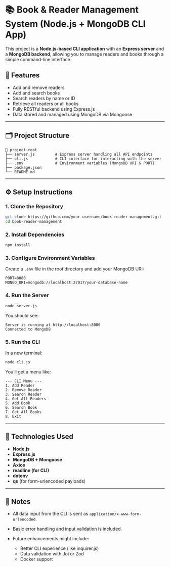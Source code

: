 # 📚 Book & Reader Management System (Node.js + MongoDB CLI App)

This project is a **Node.js-based CLI application** with an **Express server** and a **MongoDB backend**, allowing you to manage readers and books through a simple command-line interface.

## 🚀 Features

* Add and remove readers
* Add and search books
* Search readers by name or ID
* Retrieve all readers or all books
* Fully RESTful backend using Express.js
* Data stored and managed using MongoDB via Mongoose

---

## 🗂️ Project Structure

```
📁 project-root
├── server.js         # Express server handling all API endpoints
├── cli.js            # CLI interface for interacting with the server
├── .env              # Environment variables (MongoDB URI & PORT)
├── package.json
└── README.md
```

---

## ⚙️ Setup Instructions

### 1. Clone the Repository

```bash
git clone https://github.com/your-username/book-reader-management.git
cd book-reader-management
```

### 2. Install Dependencies

```bash
npm install
```

### 3. Configure Environment Variables

Create a `.env` file in the root directory and add your MongoDB URI:

```
PORT=8080
MONGO_URI=mongodb://localhost:27017/your-database-name
```

### 4. Run the Server

```bash
node server.js
```

You should see:

```
Server is running at http://localhost:8080
Connected to MongoDB
```

### 5. Run the CLI

In a new terminal:

```bash
node cli.js
```

You’ll get a menu like:

```
--- CLI Menu ---
1. Add Reader
2. Remove Reader
3. Search Reader
4. Get All Readers
5. Add Book
6. Search Book
7. Get All Books
8. Exit
```

---

## 🧠 Technologies Used

* **Node.js**
* **Express.js**
* **MongoDB + Mongoose**
* **Axios**
* **readline (for CLI)**
* **dotenv**
* **qs** (for form-urlencoded payloads)

---

## 📌 Notes

* All data input from the CLI is sent as `application/x-www-form-urlencoded`.
* Basic error handling and input validation is included.
* Future enhancements might include:

  * Better CLI experience (like inquirer.js)
  * Data validation with Joi or Zod
  * Docker support

